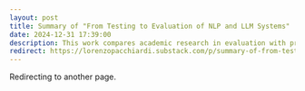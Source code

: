 ```yaml
---
layout: post
title: Summary of "From Testing to Evaluation of NLP and LLM Systems"
date: 2024-12-31 17:39:00
description: This work compares academic research in evaluation with practitioners' questions on community forums.
redirect: https://lorenzopacchiardi.substack.com/p/summary-of-from-testing-to-evaluation
---
```


Redirecting to another page.
